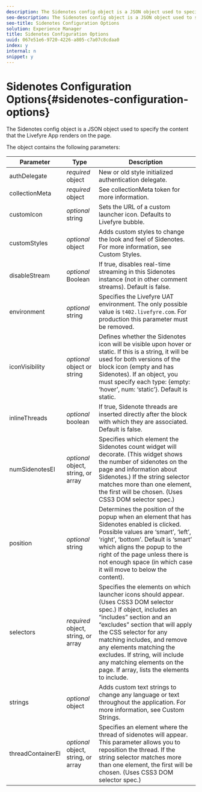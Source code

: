 ```yaml
---
description: The Sidenotes config object is a JSON object used to specify the content that the Livefyre App renders on the page.
seo-description: The Sidenotes config object is a JSON object used to specify the content that the Livefyre App renders on the page.
seo-title: Sidenotes Configuration Options
solution: Experience Manager
title: Sidenotes Configuration Options
uuid: 067e51e6-9720-4226-a805-c7a07c8cdaa0
index: y
internal: n
snippet: y
---
```


# Sidenotes Configuration Options{#sidenotes-configuration-options}

The Sidenotes config object is a JSON object used to specify the content that the Livefyre App renders on the page.

The object contains the following parameters:

|Parameter|Type|Description|
|--- |--- |--- |
|authDelegate|*required* object|New or old style initialized authentication delegate.|
|collectionMeta|*required* object|See collectionMeta token for more information.|
|customIcon|*optional* string|Sets the URL of a custom launcher icon. Defaults to Livefyre bubble.|
|customStyles|*optional* object|Adds custom styles to change the look and feel of Sidenotes. For more information, see Custom Styles.|
|disableStream|*optional* Boolean|If true, disables real-time streaming in this Sidenotes instance (not in other comment streams). Default is false.|
|environment|*optional* string|Specifies the Livefyre UAT environment. The only possible value is `t402.livefyre.com`. For production this parameter must be removed.|
|iconVisibility|*optional* object or string|Defines whether the Sidenotes icon will be visible upon hover or static. If this is a string, it will be used for both versions of the block icon (empty and has Sidenotes). If an object, you must specify each type: {empty: ‘hover’, num: ‘static’}. Default is static.|
|inlineThreads|*optional* boolean|If true, Sidenote threads are inserted directly after the block with which they are associated. Default is false.|
|numSidenotesEl|*optional* object, string, or array|Specifies which element the Sidenotes count widget will decorate. (This widget shows the number of sidenotes on the page and information about Sidenotes.) If the string selector matches more than one element, the first will be chosen. (Uses CSS3 DOM selector spec.)|
|position|*optional* string|Determines the position of the popup when an element that has Sidenotes enabled is clicked. Possible values are ‘smart’, ‘left’, ‘right’, ‘bottom’. Default is ‘smart’ which aligns the popup to the right of the page unless there is not enough space (in which case it will move to below the content).|
|selectors|*required* object, string, or array|Specifies the elements on which launcher icons should appear. (Uses CSS3 DOM selector spec.) If object, includes an “includes” section and an “excludes” section that will apply the CSS selector for any matching includes, and remove any elements matching the excludes. If string, will include any matching elements on the page. If array, lists the elements to include.|
|strings|*optional* object|Adds custom text strings to change any language or text throughout the application. For more information, see Custom Strings.|
|threadContainerEl|*optional* object, string, or array|Specifies an element where the thread of sidenotes will appear. This parameter allows you to reposition the thread. If the string selector matches more than one element, the first will be chosen. (Uses CSS3 DOM selector spec.)|

